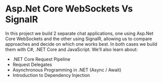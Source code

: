 # Asp.Net Core WebSockets Vs SignalR

In this project we build 2 separate chat applications, one using Asp.Net Core WebSockets and the other using SignalR, allowing us to compare approaches and decide on which one works best. In both cases we build them with C#, .NET Core and JavaScript. We’ll also learn about:

- .NET Core Request Pipeline
- Request Delegates
- Asynchronous Programming in .NET (Async / Await)
- Introduction to Dependency Injection 

